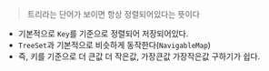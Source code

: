 > 트리라는 단어가 보이면 항상 정렬되어있다는 뜻이다

- 기본적으로 `Key`를 기준으로 정렬되어 저장되어있다.
- `TreeSet`과 기본적으로 비슷하게 동작한다(`NavigableMap`)
- 즉, 키를 기준으로 더 큰값 더 작은값, 가장큰값 가장작은값 구하기가 쉽다.